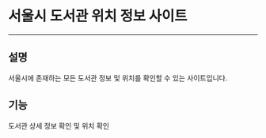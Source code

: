 # 서울시 도서관 위치 정보 사이트
---
## 설명
서울시에 존재하는 모든 도서관 정보 및 위치를 확인할 수 있는 사이트입니다.

## 기능
도서관 상세 정보 확인 및 위치 확인
